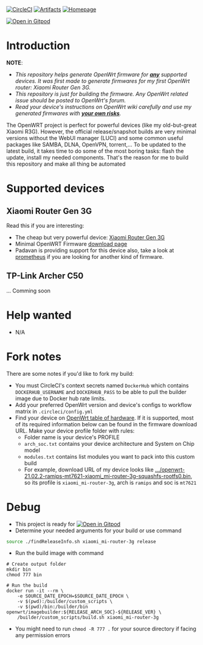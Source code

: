 [![CircleCI](https://circleci.com/gh/trinhpham/openwrt-custom-image-builder/tree/master.svg?style=svg)](https://circleci.com/gh/trinhpham/openwrt-custom-image-builder/tree/master)
[![Artifacts](https://img.shields.io/badge/CircleCI-artifacts-green)](https://app.circleci.com/pipelines/github/trinhpham/openwrt-custom-image-builder?branch=master&filter=all&status=none&status=success)
[![Homepage](https://img.shields.io/badge/Github-repo-green)](https://github.com/trinhpham/openwrt-custom-image-builder)

[![Open in Gitpod](https://img.shields.io/badge/Gitpod-Open-%230092CF.svg)](https://gitpod.io/#https://github.com/trinhpham/openwrt-custom-image-builder)

# Introduction
**NOTE**: 
- *This repository helps generate OpenWrt firmware for <u>**any**</u> supported devices. It was first made to generate firmwares for my first OpenWrt router: Xiaomi Router Gen 3G.*
- *This repository is just for building the firmware. Any OpenWrt related issue should be posted to OpenWrt's forum.*
- *Read your device's instructions on OpenWrt wiki carefully and use my generated firmwares with <u>**your own risks**</u>.*

The OpenWRT project is perfect for powerful devices (like my old-but-great Xiaomi R3G). However, the official release/snapshot builds are very minimal versions without the WebUI manager (LUCI) and some common useful packages like SAMBA, DLNA, OpenVPN, torrent,... 
To be updated to the latest build, it takes time to do some of the most boring tasks: flash the update, install my needed components. That's the reason for me to build this repository and make all thing be automated

# Supported devices
## Xiaomi Router Gen 3G
Read this if you are interesting:
- The cheap but very powerful device: [Xiaomi Router Gen 3G](https://openwrt.org/toh/xiaomi/mir3g)
- Minimal OpenWRT Firmware [download page](https://downloads.lede-project.org/snapshots/targets/ramips/mt7621/)
- Padavan is providing support for this device also, take a look at [prometheus](http://prometheus.freize.net) if you are looking for another kind of firmware.

## TP-Link Archer C50
... Comming soon

# Help wanted
- N/A

# Fork notes
There are some notes if you'd like to fork my build:
- You must CircleCI's context secrets named `DockerHub` which contains `DOCKERHUB_USERNAME` and `DOCKERHUB_PASS` to be able to pull the builder image due to Docker hub rate limits.
- Add your preferred OpenWrt version and device's configs to workflow matrix in `.circleci/config.yml`
- Find your device on [OpenWrt table of hardware](https://openwrt.org/toh). If it is supported, most of its required information below can be found in the firmware download URL. Make your device profile folder with rules:
  + Folder name is your device's PROFILE
  + `arch_soc.txt` contains your device architecture and System on Chip model
  + `modules.txt` contains list modules you want to pack into this custom build
  + For example, download URL of my device looks like [.../openwrt-21.02.2-ramips-mt7621-xiaomi_mi-router-3g-squashfs-rootfs0.bin](https://downloads.openwrt.org/releases/21.02.2/targets/ramips/mt7621/openwrt-21.02.2-ramips-mt7621-xiaomi_mi-router-3g-squashfs-rootfs0.bin), so its profile is `xiaomi_mi-router-3g`, arch is `ramips` and soc is `mt7621`

# Debug
- This project is ready for [![Open in Gitpod](https://img.shields.io/badge/Gitpod-Open-%230092CF.svg)](https://gitpod.io/#https://github.com/trinhpham/openwrt-custom-image-builder)
- Determine your needed arguments for your build or use command
```bash
source ./findReleaseInfo.sh xiaomi_mi-router-3g release
```
- Run the build image with command 
```
# Create output folder
mkdir bin
chmod 777 bin

# Run the build
docker run -it --rm \
    -e SOURCE_DATE_EPOCH=$SOURCE_DATE_EPOCH \
    -v $(pwd):/builder/custom_scripts \
    -v $(pwd)/bin:/builder/bin openwrt/imagebuilder:${RELEASE_ARCH_SOC}-${RELEASE_VER} \
    /builder/custom_scripts/build.sh xiaomi_mi-router-3g
```
- You might need to run `chmod -R 777 .` for your source directory if facing any permission errors 
